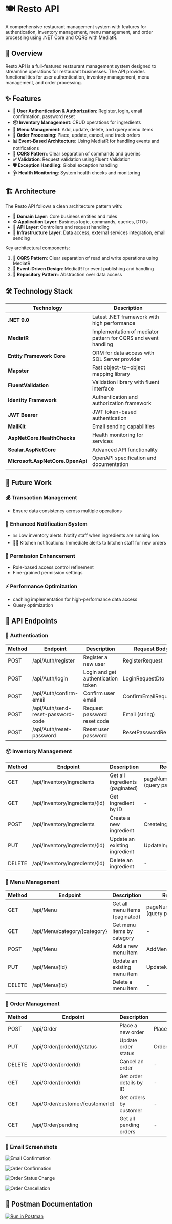 # 🍽️ Resto API

A comprehensive restaurant management system with features for authentication, inventory management, menu management, and order processing using .NET Core and CQRS with MediatR.

## 🌟 Overview

Resto API is a full-featured restaurant management system designed to streamline operations for restaurant businesses. The API provides functionalities for user authentication, inventory management, menu management, and order processing.

## ✨ Features

- **🔐 User Authentication & Authorization**: Register, login, email confirmation, password reset
- **📦 Inventory Management**: CRUD operations for ingredients
- **🍔 Menu Management**: Add, update, delete, and query menu items
- **📝 Order Processing**: Place, update, cancel, and track orders
- **📊 Event-Based Architecture**: Using MediatR for handling events and notifications
- **🧩 CQRS Pattern**: Clear separation of commands and queries
- **✅ Validation**: Request validation using Fluent Validation
- **🛡️ Exception Handling**: Global exception handling
- **🩺 Health Monitoring**: System health checks and monitoring

## 🏗️ Architecture

The Resto API follows a clean architecture pattern with:

- **🧠 Domain Layer**: Core business entities and rules
- **⚙️ Application Layer**: Business logic, commands, queries, DTOs
- **🔌 API Layer**: Controllers and request handling
- **🏢 Infrastructure Layer**: Data access, external services integration, email sending

Key architectural components:

1. **🔄 CQRS Pattern**: Clear separation of read and write operations using MediatR
2. **📢 Event-Driven Design**: MediatR for event publishing and handling
3. **💾 Repository Pattern**: Abstraction over data access

## 🛠️ Technology Stack

| Technology | Description |
|------------|-------------|
| **.NET 9.0** | Latest .NET framework with high performance |
| **MediatR** | Implementation of mediator pattern for CQRS and event handling |
| **Entity Framework Core** | ORM for data access with SQL Server provider |
| **Mapster** | Fast object-to-object mapping library |
| **FluentValidation** | Validation library with fluent interface |
| **Identity Framework** | Authentication and authorization framework |
| **JWT Bearer** | JWT token-based authentication |
| **MailKit** | Email sending capabilities |
| **AspNetCore.HealthChecks** | Health monitoring for services |
| **Scalar.AspNetCore** | Advanced API functionality |
| **Microsoft.AspNetCore.OpenApi** | OpenAPI specification and documentation |

## 🚀 Future Work

### 💰 Transaction Management
- Ensure data consistency across multiple operations

### 📣 Enhanced Notification System
- 📊 Low inventory alerts: Notify staff when ingredients are running low
- 👨‍🍳 Kitchen notifications: Immediate alerts to kitchen staff for new orders

### 🔑 Permission Enhancement
- Role-based access control refinement
- Fine-grained permission settings

### ⚡ Performance Optimization
- caching implementation for high-performance data access
- Query optimization

## 📡 API Endpoints

### 🔐 Authentication

| Method | Endpoint                       | Description                              | Request Body                       |
|--------|--------------------------------|------------------------------------------|-----------------------------------|
| POST   | /api/Auth/register             | Register a new user                      | RegisterRequest                    |
| POST   | /api/Auth/login                | Login and get authentication token       | LoginRequestDto                    |
| POST   | /api/Auth/confirm-email        | Confirm user email                       | ConfirmEmailRequest                |
| POST   | /api/Auth/send-reset-password-code | Request password reset code           | Email (string)                     |
| POST   | /api/Auth/reset-password       | Reset user password                      | ResetPasswordRequest               |

### 📦 Inventory Management

| Method | Endpoint                       | Description                              | Request Body                       |
|--------|--------------------------------|------------------------------------------|-----------------------------------|
| GET    | /api/Inventory/ingredients     | Get all ingredients (paginated)          | pageNumber, pageSize (query params)|
| GET    | /api/Inventory/ingredients/{id}| Get ingredient by ID                     | -                                 |
| POST   | /api/Inventory/ingredients     | Create a new ingredient                  | CreateIngredientCommand           |
| PUT    | /api/Inventory/ingredients/{id}| Update an existing ingredient            | UpdateIngredientCommand           |
| DELETE | /api/Inventory/ingredients/{id}| Delete an ingredient                     | -                                 |

### 🍔 Menu Management

| Method | Endpoint                       | Description                              | Request Body                       |
|--------|--------------------------------|------------------------------------------|-----------------------------------|
| GET    | /api/Menu                      | Get all menu items (paginated)           | pageNumber, pageSize (query params)|
| GET    | /api/Menu/category/{category}  | Get menu items by category               | -                                 |
| POST   | /api/Menu                      | Add a new menu item                      | AddMenuItemCommand                |
| PUT    | /api/Menu/{id}                 | Update an existing menu item             | UpdateMenuItemCommand             |
| DELETE | /api/Menu/{id}                 | Delete a menu item                       | -                                 |

### 📝 Order Management

| Method | Endpoint                       | Description                              | Request Body                       |
|--------|--------------------------------|------------------------------------------|-----------------------------------|
| POST   | /api/Order                     | Place a new order                        | PlaceOrderCommand                 |
| PUT    | /api/Order/{orderId}/status    | Update order status                      | OrderStatusUpdateRequest          |
| DELETE | /api/Order/{orderId}           | Cancel an order                          | -                                 |
| GET    | /api/Order/{orderId}           | Get order details by ID                  | -                                 |
| GET    | /api/Order/customer/{customerId}| Get orders by customer                   | -                                 |
| GET    | /api/Order/pending             | Get all pending orders                   | -                                 |



### 📧 Email Screenshots

![Email Confirmation](./src/Resto.API/Imgs/EmailConfirmation.png)

![Order Confirmation](./src/Resto.API/Imgs/OrderConfirmation.png)

![Order Status Change](./src/Resto.API/Imgs/OrderStatusUpdate.png)

![Order Cancellation](./src/Resto.API/Imgs/OrderCancelled.png)

## 🚀 Postman Documentation

[![Run in Postman](https://run.pstmn.io/button.svg)](https://documenter.getpostman.com/view/36972822/2sB2j96UCa)

